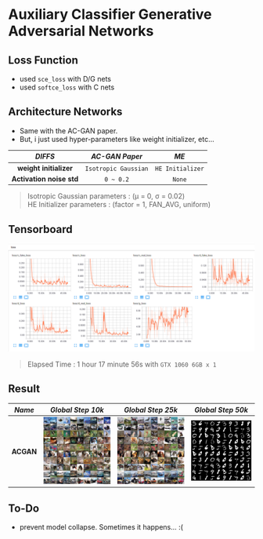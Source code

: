 # Auxiliary Classifier Generative Adversarial Networks

## Loss Function

* used ``sce_loss`` with D/G nets
* used ``softce_loss`` with C nets

## Architecture Networks

* Same with the AC-GAN paper.
* But, i just used hyper-parameters like weight initializer, etc...

*DIFFS* | *AC-GAN Paper* | *ME*  |
 :---:  |     :---:      | :---: |
 **weight initializer** | `Isotropic Gaussian` | ``HE Initializer`` |
 **Activation noise std** | ``0 ~ 0.2`` | ``None`` |

> Isotropic Gaussian parameters : (µ = 0, σ = 0.02) <br/>
> HE Initializer parameters     : (factor = 1, FAN_AVG, uniform)

## Tensorboard

![result](./acgan_tb.png)

> Elapsed Time : 1 hour 17 minute 56s with ``GTX 1060 6GB x 1``

## Result

*Name* | *Global Step 10k* | *Global Step 25k* | *Global Step 50k*
:---: | :---: | :---: | :---:
**ACGAN**     | ![img](./gen_img/train_00010000.png) | ![img](./gen_img/train_00025000.png) | ![img](./gen_img/train_00050000.png)

## To-Do
* prevent model collapse. Sometimes it happens... :(
